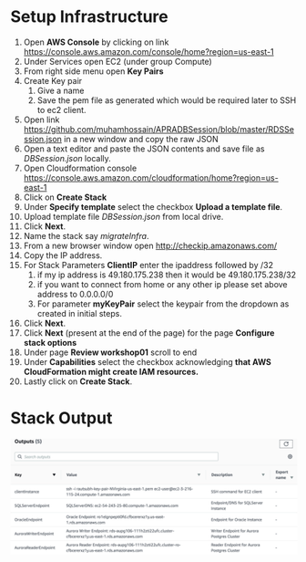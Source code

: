 
# Setup Infrastructure

1. Open **AWS Console** by clicking on link https://console.aws.amazon.com/console/home?region=us-east-1
2. Under Services open EC2 (under group Compute)
3. From right side menu open **Key Pairs**
4. Create Key pair
    1. Give a name
    2. Save the pem file as generated which would be required later to SSH to ec2 client.
5. Open link https://github.com/muhamhossain/APRADBSession/blob/master/RDSSession.json in a new window and copy the raw JSON
6. Open a text editor and paste the JSON contents and save file as *DBSession.json* locally.
7. Open Cloudformation console https://console.aws.amazon.com/cloudformation/home?region=us-east-1
8. Click on **Create Stack**
9. Under **Specify template** select the checkbox **Upload a template file**.
10. Upload template file *DBSession.json* from local drive.
11. Click **Next**.
12. Name the stack say *migrateInfra*.
13. From a new browser window open http://checkip.amazonaws.com/
14. Copy the IP address.
15. For Stack Parameters **ClientIP** enter the ipaddress followed by /32
    1. if my ip address is 49.180.175.238 then it would be 49.180.175.238/32
    2. if you want to connect from home or any other ip please set above address to 0.0.0.0/0
    3. For parameter **myKeyPair** select the keypair from the dropdown as created in initial steps.
17. Click **Next**.
18. Click **Next** (present at the end of the page) for the page **Configure stack options**
19. Under page **Review workshop01** scroll to end
20. Under **Capabilities** select the checkbox acknowledging **that AWS CloudFormation might create IAM resources.**
21. Lastly click on **Create Stack**.

# Stack Output
![Stack Output](https://github.com/muhamhossain/APRADBSession/blob/master/stackOutput.png)
